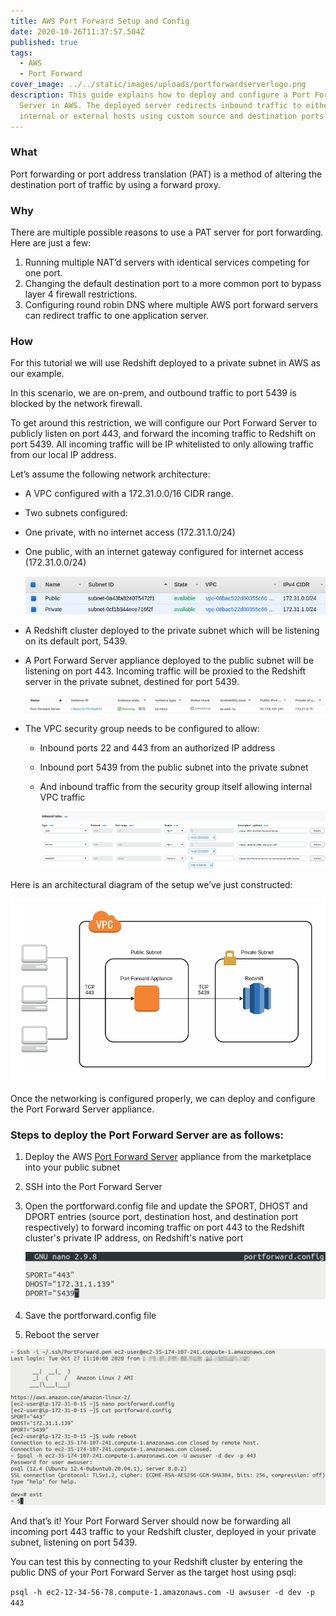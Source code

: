 ```yaml
---
title: AWS Port Forward Setup and Config
date: 2020-10-26T11:37:57.504Z
published: true
tags:
  - AWS
  - Port Forward
cover_image: ../../static/images/uploads/portforwardserverlogo.png
description: This guide explains how to deploy and configure a Port Forward
  Server in AWS. The deployed server redirects inbound traffic to either
  internal or external hosts using custom source and destination ports.
---
```

### **What**

Port forwarding or port address translation (PAT) is a method of altering the destination port of traffic by using a forward proxy.

### **Why**

There are multiple possible reasons to use a PAT server for port forwarding. Here are just a few:

1. Running multiple NAT’d servers with identical services competing for one port.
2. Changing the default destination port to a more common port to bypass layer 4 firewall restrictions.
3. Configuring round robin DNS where multiple AWS port forward servers can redirect traffic to one application server.

### **How**

For this tutorial we will use Redshift deployed to a private subnet in AWS as our example.

In this scenario, we are on-prem, and outbound traffic to port 5439 is blocked by the network firewall.

To get around this restriction, we will configure our Port Forward Server to publicly listen on port 443, and forward the incoming traffic to Redshift on port 5439. All incoming traffic will be IP whitelisted to only allowing traffic from our local IP address.

Let’s assume the following network architecture:

* A VPC configured with a 172.31.0.0/16 CIDR range.
* Two subnets configured:
* One private, with no internet access (172.31.1.0/24)
* One public, with an internet gateway configured for internet access (172.31.0.0/24)

  ![Subnets](../../static/images/uploads/portforward-subnets.png)
* A Redshift cluster deployed to the private subnet which will be listening on its default port, 5439.
* A Port Forward Server appliance deployed to the public subnet will be listening on port 443. Incoming traffic will be proxied to the Redshift server in the private subnet, destined for port 5439.

  ![Deployed Port Forward Server](../../static/images/uploads/deployedportforwardserver.png)
* The VPC security group needs to be configured to allow:

  * Inbound ports 22 and 443 from an authorized IP address
  * Inbound port 5439 from the public subnet into the private subnet
  * And inbound traffic from the security group itself allowing internal VPC traffic

    ![VPC Security Group](../../static/images/uploads/vpcsecuritygroup.png)

Here is an architectural diagram of the setup we’ve just constructed:

![Port Forward Diagram](../../static/images/uploads/portforwarddiagram.png)

Once the networking is configured properly, we can deploy and configure the Port Forward Server appliance.

### Steps to deploy the Port Forward Server are as follows:

1. Deploy the AWS [Port Forward Server](https://aws.amazon.com/marketplace/pp/B07TDD4LM6/?ref=_ptnr_termilus_apfsc) appliance from the marketplace into your public subnet
2. SSH into the Port Forward Server
3. Open the portforward.config file and update the SPORT, DHOST and DPORT entries (source port, destination host, and destination port respectively) to forward incoming traffic on port 443 to the Redshift cluster's private IP address, on Redshift's native port

   ![Port Forward Configuration](../../static/images/uploads/config.png)
4. Save the portforward.config file
5. Reboot the server

![Port Forwarding Working](../../static/images/uploads/loggedinconfiguredloggedout.png)

And that’s it! Your Port Forward Server should now be forwarding all incoming port 443 traffic to your Redshift cluster, deployed in your private subnet, listening on port 5439.

You can test this by connecting to your Redshift cluster by entering the public DNS of your Port Forward Server as the target host using psql:

`psql -h ec2-12-34-56-78.compute-1.amazonaws.com -U awsuser -d dev -p 443`